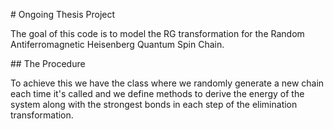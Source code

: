 \# Ongoing Thesis Project

The goal of this code is to model the RG transformation for the Random Antiferromagnetic Heisenberg Quantum Spin Chain.

\#\# The Procedure

To achieve this we have the class where we randomly generate a new chain each time it's called and we define methods to derive the energy of the system along with the strongest bonds in each step of the elimination transformation.
